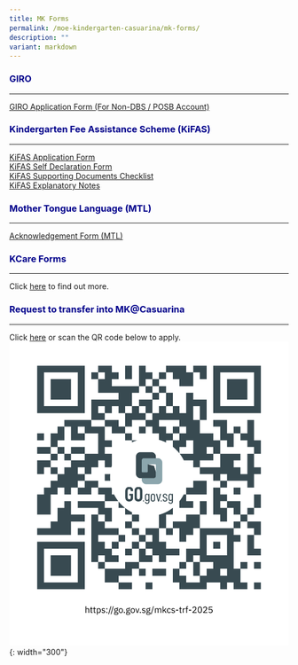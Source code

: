 ```yaml
---
title: MK Forms
permalink: /moe-kindergarten-casuarina/mk-forms/
description: ""
variant: markdown
---
```

<h3 style="color:DarkBlue;">GIRO</h3>

---

[GIRO Application Form (For Non-DBS / POSB Account)](/files/giro%20for%20payment%20of%20mk%20fee%20(non-dbsposbacct).pdf)


<h3 style="color:DarkBlue;">Kindergarten Fee Assistance Scheme (KiFAS)</h3>

---

[KiFAS Application Form](/files/MK@Casuarina/KIFAS/KF1___KiFAS_application_Form.pdf)<br>
[KiFAS Self Declaration Form](/files/MK@Casuarina/KIFAS/KiFAS_Self_Declaration_Form.pdf)<br>
[KiFAS Supporting Documents Checklist](/files/MK@Casuarina/KIFAS/KiFAS_Supporting_Documents.pdf)<br>
[KiFAS Explanatory Notes](/files/MK@Casuarina/KIFAS/KiFAS_Explanatory_Notes__1_.pdf)<br>

<h3 style="color:DarkBlue;">Mother Tongue Language (MTL)</h3>

---

[Acknowledgement Form (MTL)](/files/MK@Casuarina/Forms/mtl%20acknowledgement.pdf)

<h3 style="color:DarkBlue;">KCare Forms</h3>

---

Click [here](https://www.casuarinapri.moe.edu.sg/moe-kindergarten-casuarina/kindergarten-care-kcare/kcare-forms/) to find out more. 

<h3 style="color:DarkBlue;">Request to transfer into MK@Casuarina</h3>

---
Click [here](https://go.gov.sg/mkcs-trf-2025) or scan the QR code below to apply. 
![Alt text](/images/mkcs_trf_2025.png){: width="300"}